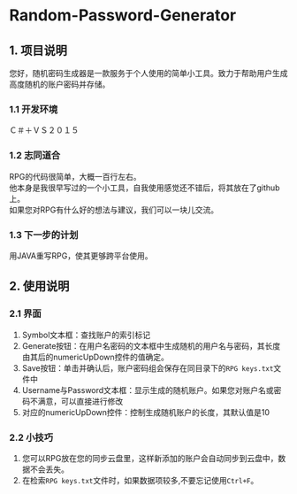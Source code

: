 # Random-Password-Generator

## 1. 项目说明
您好，随机密码生成器是一款服务于个人使用的简单小工具。致力于帮助用户生成高度随机的账户密码并存储。

### 1.1 开发环境
Ｃ＃＋ＶＳ２０１５

### 1.2 志同道合
RPG的代码很简单，大概一百行左右。<br>
他本身是我很早写过的一个小工具，自我使用感觉还不错后，将其放在了github上。<br>
如果您对RPG有什么好的想法与建议，我们可以一块儿交流。

### 1.3 下一步的计划
用JAVA重写RPG，使其更够跨平台使用。

## 2. 使用说明

### 2.1 界面
1. Symbol文本框：查找账户的索引标记
2. Generate按钮：在用户名密码的文本框中生成随机的用户名与密码，其长度由其后的numericUpDown控件的值确定。
3. Save按钮：单击并确认后，账户密码组会保存在同目录下的`RPG keys.txt`文件中
4. Username与Password文本框：显示生成的随机账户。如果您对账户名或密码不满意，可以直接进行修改
5. 对应的numericUpDown控件：控制生成随机账户的长度，其默认值是10

### 2.2 小技巧
1. 您可以RPG放在您的同步云盘里，这样新添加的账户会自动同步到云盘中，数据不会丢失。
2. 在检索`RPG keys.txt`文件时，如果数据项较多,不要忘记使用`Ctrl+F`。
